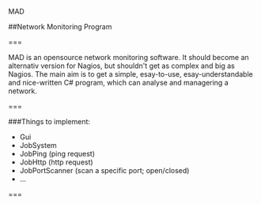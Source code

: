 MAD

##Network Monitoring Program

===

MAD is an opensource network monitoring software. It should become an alternativ version for Nagios, but shouldn't get as complex and big as Nagios.
The main aim is to get a simple, esay-to-use, esay-understandable and nice-written C# program, which can analyse and managering a network.

===

###Things to implement:

- Gui
- JobSystem
- JobPing (ping request)
- JobHttp (http request)
- JobPortScanner (scan a specific port; open/closed)
- ...

===







